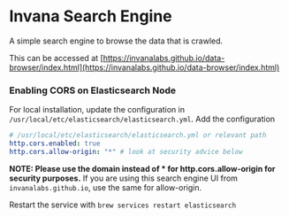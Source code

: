 # Invana Search Engine

A simple search engine to browse the data that is crawled.

This can be accessed at [https://invanalabs.github.io/data-browser/index.html](https://invanalabs.github.io/data-browser/index.html)


### Enabling CORS on Elasticsearch Node

For local installation, update the configuration in `/usr/local/etc/elasticsearch/elasticsearch.yml`. 
Add the configuration 

```yaml
# /usr/local/etc/elasticsearch/elasticsearch.yml or relevant path
http.cors.enabled: true
http.cors.allow-origin: "*" # look at security advice below
```

**NOTE: Please use the domain instead of * for http.cors.allow-origin for security purposes.**
If you are using this search engine UI from `invanalabs.github.io`, use the same for allow-origin.

Restart the service with `brew services restart elasticsearch`

